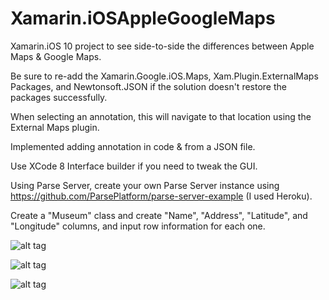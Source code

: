 # Xamarin.iOSAppleGoogleMaps
Xamarin.iOS 10 project to see side-to-side the differences between Apple Maps &amp; Google Maps.

Be sure to re-add the Xamarin.Google.iOS.Maps, Xam.Plugin.ExternalMaps Packages, and Newtonsoft.JSON if the solution doesn't restore the packages successfully.

When selecting an annotation, this will navigate to that location using the External Maps plugin.

Implemented adding annotation in code & from a JSON file.

Use XCode 8 Interface builder if you need to tweak the GUI.

Using Parse Server, create your own Parse Server instance using https://github.com/ParsePlatform/parse-server-example
(I used Heroku).

Create a "Museum" class and create "Name", "Address", "Latitude", and "Longitude" columns, and input row information for each one.


![alt tag](https://cloud.githubusercontent.com/assets/16422288/19059102/be25b570-89a2-11e6-99f5-5f3be3c97296.png)

![alt tag](https://cloud.githubusercontent.com/assets/16422288/19059125/031e0740-89a3-11e6-9991-b5c14bbda539.png)

![alt tag](https://cloud.githubusercontent.com/assets/16422288/19061640/0b4f224a-89b8-11e6-9854-b50788acbddf.png)




